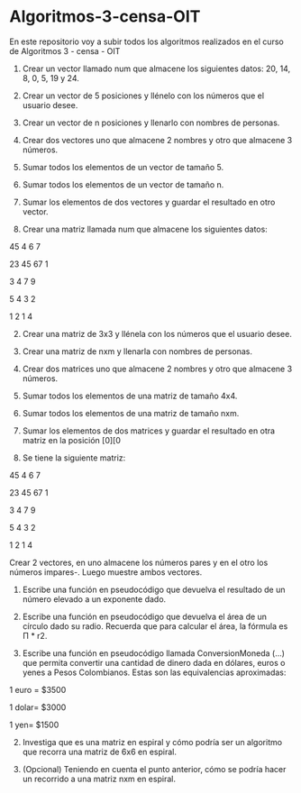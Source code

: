 # Algoritmos-3-censa-OIT
En este repositorio voy a subir todos los algoritmos realizados en el curso de Algoritmos 3 - censa - OIT


1. Crear un vector llamado num que almacene los siguientes datos: 20, 14, 8, 0, 5, 19 y 24.

2. Crear un vector de 5 posiciones y llénelo con los números que el usuario desee.

3. Crear un vector de n posiciones y llenarlo con nombres de personas.

4. Crear dos vectores uno que almacene 2 nombres y otro que almacene 3 números.

5. Sumar todos los elementos de un vector de tamaño 5.

6. Sumar todos los elementos de un vector de tamaño n.

7. Sumar los elementos de dos vectores y guardar el resultado en otro vector.

1. Crear una matriz llamada num que almacene los siguientes datos:

45 4 6 7

23 45 67 1

3 4 7 9

5 4 3 2

1 2 1 4

2. Crear una matriz de 3x3 y llénela con los números que el usuario desee.

3. Crear una matriz de nxm y llenarla con nombres de personas.

4. Crear dos matrices uno que almacene 2 nombres y otro que almacene 3 números.

5. Sumar todos los elementos de una matriz de tamaño 4x4.

6. Sumar todos los elementos de una matriz de tamaño nxm.

7. Sumar los elementos de dos matrices y guardar el resultado en otra matriz en la posición [0][0

1. Se tiene la siguiente matriz:

45 4 6 7

23 45 67 1

3 4 7 9

5 4 3 2

1 2 1 4

Crear 2 vectores, en uno almacene los números pares y en el otro los números impares-. Luego muestre ambos vectores.
1. Escribe una función en pseudocódigo que devuelva el resultado de un número elevado a un exponente dado.

2. Escribe una función en pseudocódigo que devuelva el área de un círculo dado su radio. Recuerda que para calcular el área, la fórmula es Π * r2.

3. Escribe una función en pseudocódigo llamada ConversionMoneda (…) que permita convertir una cantidad de dinero dada en dólares, euros o yenes a Pesos Colombianos. Estas son las equivalencias aproximadas:

1 euro = $3500

1 dolar= $3000

1 yen= $1500

2. Investiga que es una matriz en espiral y cómo podría ser un algoritmo que recorra una matriz de 6x6 en espiral.

3. (Opcional) Teniendo en cuenta el punto anterior, cómo se podría hacer un recorrido a una matriz nxm en espiral.
